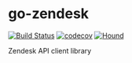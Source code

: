 # go-zendesk

[![Build Status](https://travis-ci.org/zenform/go-zendesk.svg?branch=master)](https://travis-ci.org/zenform/go-zendesk)
[![codecov](https://codecov.io/gh/zenform/go-zendesk/branch/master/graph/badge.svg)](https://codecov.io/gh/zenform/go-zendesk)
[![Hound](https://camo.githubusercontent.com/23ee7a697b291798079e258bbc25434c4fac4f8b/68747470733a2f2f696d672e736869656c64732e696f2f62616467652f50726f7465637465645f62792d486f756e642d6138373364312e737667)](https://houndci.com)

Zendesk API client library
